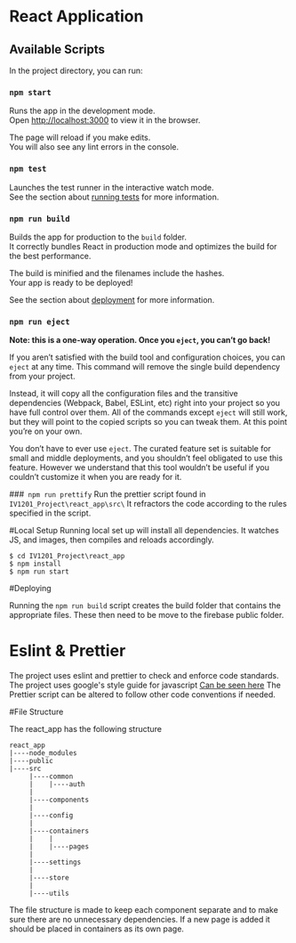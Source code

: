 # React Application

## Available Scripts

In the project directory, you can run:

### `npm start`

Runs the app in the development mode.<br />
Open [http://localhost:3000](http://localhost:3000) to view it in the browser.

The page will reload if you make edits.<br />
You will also see any lint errors in the console.

### `npm test`

Launches the test runner in the interactive watch mode.<br />
See the section about [running tests](https://facebook.github.io/create-react-app/docs/running-tests) for more information.

### `npm run build`

Builds the app for production to the `build` folder.<br />
It correctly bundles React in production mode and optimizes the build for the best performance.

The build is minified and the filenames include the hashes.<br />
Your app is ready to be deployed!

See the section about [deployment](https://facebook.github.io/create-react-app/docs/deployment) for more information.

### `npm run eject`

**Note: this is a one-way operation. Once you `eject`, you can’t go back!**

If you aren’t satisfied with the build tool and configuration choices, you can `eject` at any time. This command will remove the single build dependency from your project.

Instead, it will copy all the configuration files and the transitive dependencies (Webpack, Babel, ESLint, etc) right into your project so you have full control over them. All of the commands except `eject` will still work, but they will point to the copied scripts so you can tweak them. At this point you’re on your own.

You don’t have to ever use `eject`. The curated feature set is suitable for small and middle deployments, and you shouldn’t feel obligated to use this feature. However we understand that this tool wouldn’t be useful if you couldn’t customize it when you are ready for it.


###` npm run prettify`
Run the  prettier script found in `IV1201_Project\react_app\src\`
It refractors the code according to the rules specified in the script.   

#Local Setup 
Running local set up will install all dependencies. It watches JS, and images, then compiles and reloads accordingly.

```
$ cd IV1201_Project\react_app
$ npm install
$ npm run start
```

#Deploying

Running the `npm run build` script creates the build folder that contains the appropriate files.
These then need to be move to the firebase public folder. 

# Eslint & Prettier

The project uses eslint and prettier to check and enforce code standards. 
The project uses google's style guide for javascript [Can be seen here](https://google.github.io/styleguide/jsguide.html)
The Prettier script can be altered to follow other code conventions if needed.

#File Structure

The react_app has the following structure 
```
react_app
|----node_modules
|----public
|----src
     |----common
     |    |----auth 
     |   
     |----components 
     |    
     |----config
     |    
     |----containers
     |    |    
     |    |----pages
     |    
     |----settings
     |    
     |----store
     |    
     |----utils
```
The file structure is made to keep each component separate and to make sure there are no unnecessary
dependencies. If a new page is added it should be placed in containers as its own page.  
